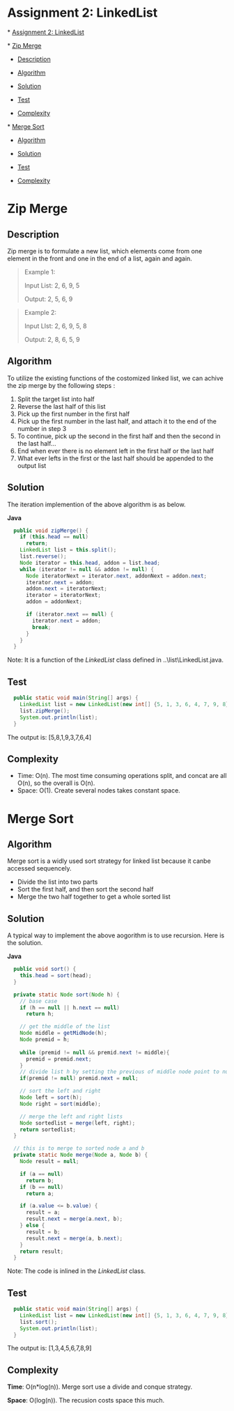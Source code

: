 # Assignment 2: LinkedList

\* [Assignment 2: LinkedList](#assignment-2-linkedlist)

\* [Zip Merge](#zip-merge)

  * [Description](#description)

  * [Algorithm](#algorithm)

  * [Solution](#solution)

  * [Test](#test)

  * [Complexity](#complexity)

\* [Merge Sort](#merge-sort)

  * [Algorithm](#algorithm-1)

  * [Solution](#solution-1)

  * [Test](#test-1)

  * [Complexity](#complexity-1)

# Zip Merge

## Description

Zip merge is to formulate a new list, which elements come from one element in the front and one in the end of a list, again and again. 

> Example 1:
>
> Input List: 2, 6, 9, 5
>
> Output: 2, 5, 6, 9

> Example 2:
>
> Input LIst: 2, 6, 9, 5, 8
>
> Output: 2, 8, 6, 5, 9

## Algorithm

To utilize the existing functions of the costomized linked list, we can achive the zip merge by the following steps :

1. Split the target list into half 
2. Reverse the last half of this list
3. Pick up the first number in the first half
4. Pick up the first number in the last half, and attach it to the end of the number in step 3
5. To continue, pick up  the second in the first half and then the second in the last half...
6. End when ever there is no element left in the first half or the last half
7. What ever lefts in the first or the last half should be appended to the output list

## Solution

The iteration implemention of the above algorithm is as below.

**Java**

```java
  public void zipMerge() {
    if (this.head == null)
      return;
    LinkedList list = this.split();
    list.reverse();
    Node iterator = this.head, addon = list.head;
    while (iterator != null && addon != null) {
      Node iteratorNext = iterator.next, addonNext = addon.next;
      iterator.next = addon;
      addon.next = iteratorNext;
      iterator = iteratorNext;
      addon = addonNext;

      if (iterator.next == null) {
        iterator.next = addon;
        break;
      }
    }
  }
```

Note: It is a function of the *LinkedList* class defined in ..\list\LinkedList.java.

## Test

```java
  public static void main(String[] args) {
    LinkedList list = new LinkedList(new int[] {5, 1, 3, 6, 4, 7, 9, 8});
    list.zipMerge();
    System.out.println(list);
  }
```

The output is: [5,8,1,9,3,7,6,4]

## Complexity

* Time: O(n). The most time consuming operations split, and concat are all O(n), so the overall is O(n).
* Space: O(1). Create several nodes takes constant space.



# Merge Sort

## Algorithm

Merge sort is a widly used sort strategy for linked list because it canbe accessed sequencely.

* Divide the list into two parts
* Sort the first half, and then sort the second half
* Merge the two half together to get a whole sorted list

## Solution

A typical way to implement the above aogorithm is to use recursion. Here is the solution.

**Java**

```java
  public void sort() {
    this.head = sort(head);
  }

  private static Node sort(Node h) {
    // base case
    if (h == null || h.next == null)
      return h;

    // get the middle of the list
    Node middle = getMidNode(h);
    Node premid = h;
    
    while (premid != null && premid.next != middle){
      premid = premid.next;
    }
    // divide list h by setting the previous of middle node point to null
    if(premid != null) premid.next = null;

    // sort the left and right
    Node left = sort(h);
    Node right = sort(middle);

    // merge the left and right lists
    Node sortedlist = merge(left, right);
    return sortedlist;
  }

  // this is to merge to sorted node a and b
  private static Node merge(Node a, Node b) {
    Node result = null;

    if (a == null)
      return b;
    if (b == null)
      return a;

    if (a.value <= b.value) {
      result = a;
      result.next = merge(a.next, b);
    } else {
      result = b;
      result.next = merge(a, b.next);
    }
    return result;
  }
```

Note: The code is inlined in the *LinkedList* class.

## Test

```java
  public static void main(String[] args) {
    LinkedList list = new LinkedList(new int[] {5, 1, 3, 6, 4, 7, 9, 8});
    list.sort();
    System.out.println(list);
  }
```

The output is: [1,3,4,5,6,7,8,9]

## Complexity

**Time**: O(n*log(n)). Merge sort use a divide and conque strategy.

**Space**: O(log(n)). The recusion costs space this much.

